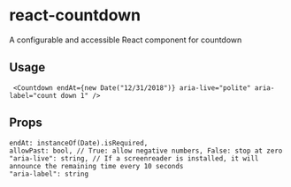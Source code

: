 # react-countdown
A configurable and accessible React component for countdown
## Usage
``` <Countdown endAt={new Date("12/31/2018")} aria-live="polite" aria-label="count down 1" />```
## Props
```
endAt: instanceOf(Date).isRequired,
allowPast: bool, // True: allow negative numbers, False: stop at zero
"aria-live": string, // If a screenreader is installed, it will announce the remaining time every 10 seconds
"aria-label": string
```

